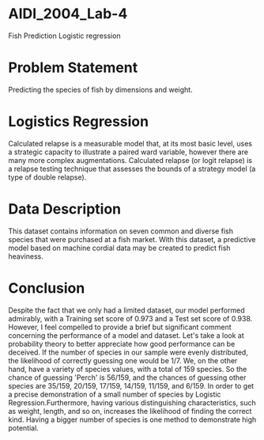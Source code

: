 # AIDI_2004_Lab-4
Fish Prediction Logistic regression

# Problem Statement
Predicting the species of fish by dimensions and weight.

# Logistics Regression
Calculated relapse is a measurable model that, at its most basic level, uses a strategic capacity to illustrate a paired ward variable, however there are many more complex augmentations. Calculated relapse (or logit relapse) is a relapse testing technique that assesses the bounds of a strategy model (a type of double relapse).

# Data Description
This dataset contains information on seven common and diverse fish species that were purchased at a fish market. With this dataset, a predictive model based on machine cordial data may be created to predict fish heaviness.

# Conclusion 
Despite the fact that we only had a limited dataset, our model performed admirably, with a Training set score of 0.973 and a Test set score of 0.938.
However, I feel compelled to provide a brief but significant comment concerning the performance of a model and dataset. Let's take a look at probability theory to better appreciate how good performance can be deceived.
If the number of species in our sample were evenly distributed, the likelihood of correctly guessing one would be 1/7. We, on the other hand, have a variety of species values, with a total of 159 species. So the chance of guessing 'Perch' is 56/159, and the chances of guessing other species are 35/159, 20/159, 17/159, 14/159, 11/159, and 6/159. In order to get a precise demonstration of a small number of species by Logistic Regression.Furthermore, having various distinguishing characteristics, such as weight, length, and so on, increases the likelihood of finding the correct kind. Having a bigger number of species is one method to demonstrate high potential.
